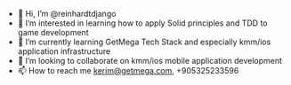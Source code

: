 - 👋 Hi, I’m @reinhardtdjango
- 👀 I’m interested in learning how to apply Solid principles and TDD to game development
- 🌱 I’m currently learning GetMega Tech Stack and especially kmm/ios application infrastructure
- 💞️ I’m looking to collaborate on kmm/ios mobile application development
- 📫 How to reach me kerim@getmega.com, +905325233596

<!---
reinhardtdjango/reinhardtdjango is a ✨ special ✨ repository because its `README.md` (this file) appears on your GitHub profile.
You can click the Preview link to take a look at your changes.
--->
